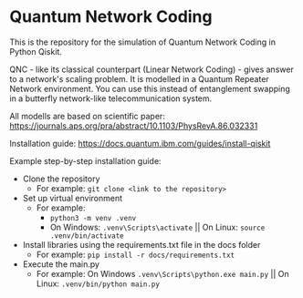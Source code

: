 # Quantum Network Coding

This is the repository for the simulation of Quantum Network Coding in Python Qiskit.

QNC - like its classical counterpart (Linear Network Coding) - gives answer to a network's scaling problem. It is modelled in a Quantum Repeater Network environment. You can use this instead of entanglement swapping in a butterfly network-like telecommunication system.

All modells are based on scientific paper: https://journals.aps.org/pra/abstract/10.1103/PhysRevA.86.032331

Installation guide: https://docs.quantum.ibm.com/guides/install-qiskit

Example step-by-step installation guide:
  - Clone the repository
    - For example: `git clone <link to the repository>`
  - Set up virtual environment
    - For example:
      - `python3 -m venv .venv`
      - On Windows: `.venv\Scripts\activate` || On Linux: `source .venv/bin/activate`
  - Install libraries using the requirements.txt file in the docs folder
    - For example: `pip install -r docs/requirements.txt`
  - Execute the main.py
    - For example: On Windows `.venv\Scripts\python.exe main.py` || On Linux: `.venv/bin/python main.py`